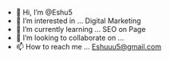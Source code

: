 - 👋 Hi, I’m @Eshu5
- 👀 I’m interested in ... Digital Marketing
- 🌱 I’m currently learning ... SEO on Page
- 💞️ I’m looking to collaborate on ...
- 📫 How to reach me ... Eshuuu5@gmail.com

<!---
Eshu5/Eshu5 is a ✨ special ✨ repository because its `README.md` (this file) appears on your GitHub profile.
You can click the Preview link to take a look at your changes.
--->
